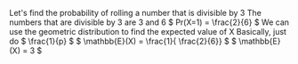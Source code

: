 Let's find the probability of rolling a number that is divisible by 3
The numbers that are divisible by 3 are 3 and 6
$ Pr(X=1) = \frac{2}{6} $
We can use the geometric distribution to find the expected value of X
Basically, just do $ \frac{1}{p} $
$ \mathbb{E}(X) = \frac{1}{ \frac{2}{6}} $
$ \mathbb{E}(X) = 3 $
